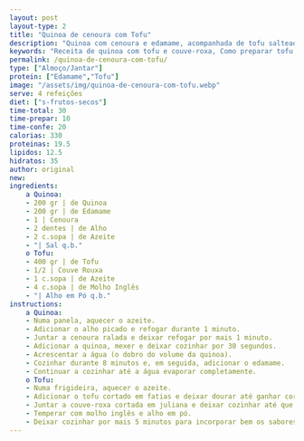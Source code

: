 ```yaml
---
layout: post
layout-type: 2
title: "Quinoa de cenoura com Tofu"
description: "Quinoa com cenoura e edamame, acompanhada de tofu salteado com couve-roxa"
keywords: "Receita de quinoa com tofu e couve-roxa, Como preparar tofu dourado com quinoa, Quinoa de cenoura com edamame para veganos, Refeição vegana saudável e rica em proteínas, Receita fácil de quinoa com vegetais e tofu, Prato vegano equilibrado com quinoa e tofu, Jantar nutritivo com quinoa e couve-roxa, Receita sem glúten com tofu e quinoa, Receita Vegana, Almoço Saudável"
permalink: /quinoa-de-cenoura-com-tofu/
type: ["Almoço/Jantar"]
protein: ["Edamame","Tofu"]
image: "/assets/img/quinoa-de-cenoura-com-tofu.webp"
serve: 4 refeições
diet: ["s-frutos-secos"]
time-total: 30
time-prepar: 10
time-confe: 20
calorias: 330
proteinas: 19.5
lipidos: 12.5
hidratos: 35
author: original
new: 
ingredients:
    a Quinoa:
    - 200 gr | de Quinoa
    - 200 gr | de Edamame
    - 1 | Cenoura
    - 2 dentes | de Alho
    - 2 c.sopa | de Azeite
    - "| Sal q.b."
    o Tofu:
    - 400 gr | de Tofu
    - 1/2 | Couve Rouxa
    - 1 c.sopa | de Azeite
    - 4 c.sopa | de Molho Inglês
    - "| Alho em Pó q.b."
instructions:
    a Quinoa:
    - Numa panela, aquecer o azeite.
    - Adicionar o alho picado e refogar durante 1 minuto.
    - Juntar a cenoura ralada e deixar refogar por mais 1 minuto.
    - Adicionar a quinoa, mexer e deixar cozinhar por 30 segundos.
    - Acrescentar a água (o dobro do volume da quinoa).
    - Cozinhar durante 8 minutos e, em seguida, adicionar o edamame.
    - Continuar a cozinhar até a água evaporar completamente.
    o Tofu:
    - Numa frigideira, aquecer o azeite.
    - Adicionar o tofu cortado em fatias e deixar dourar até ganhar cor.
    - Juntar a couve-roxa cortada em juliana e deixar cozinhar até que perca a água.
    - Temperar com molho inglês e alho em pó.
    - Deixar cozinhar por mais 5 minutos para incorporar bem os sabores. Está pronto a servir.
---
```


